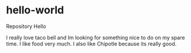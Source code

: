 # hello-world
Repository
Hello

I really love taco bell and Im looking for something nice to do on my spare time.
I like food very much. I also like Chipotle because its really good.
